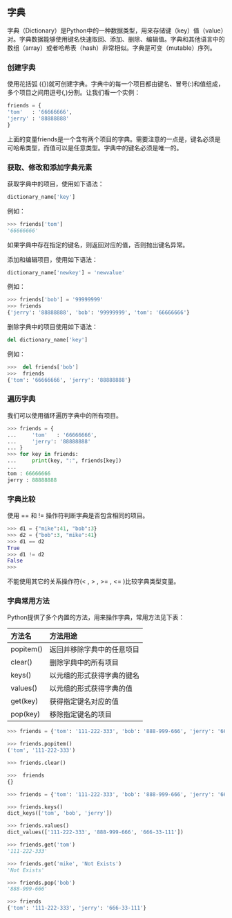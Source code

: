 
## 字典

字典（Dictionary）是Python中的一种数据类型，用来存储键（key）值（value）对。字典数据能够使用键名快速取回、添加、删除、编辑值。字典和其他语言中的数组（array）或者哈希表（hash）非常相似。字典是可变（mutable）序列。

### 创建字典

使用花括弧 ({})就可创建字典。字典中的每一个项目都由键名、冒号(:)和值组成，多个项目之间用逗号(,)分割。让我们看一个实例：

```python
friends = {
'tom'   : '66666666',
'jerry' : '88888888'
}
```

上面的变量friends是一个含有两个项目的字典。需要注意的一点是，键名必须是可哈希类型，而值可以是任意类型。字典中的键名必须是唯一的。

### 获取、修改和添加字典元素

获取字典中的项目，使用如下语法：

```python
dictionary_name['key']
```

例如：

```python
>>> friends['tom']
'66666666'
```

如果字典中存在指定的键名，则返回对应的值，否则抛出键名异常。

添加和编辑项目，使用如下语法：

```python
dictionary_name['newkey'] = 'newvalue'
```

例如：

```python
>>> friends['bob'] = '99999999'
>>> friends
{'jerry': '88888888', 'bob': '99999999', 'tom': '66666666'}
```

删除字典中的项目使用如下语法：

```python
del dictionary_name['key']
```
例如：

```python
>>>  del friends['bob']
>>>  friends
{'tom': '66666666', 'jerry': '88888888'}
```

### 遍历字典

我们可以使用循环遍历字典中的所有项目。

```python
>>> friends = {
...     'tom'   : '66666666',
...     'jerry': '88888888'
... }
>>> for key in friends:
...     print(key, ":", friends[key])
...
tom : 66666666
jerry : 88888888
```

### 字典比较

使用 == 和 != 操作符判断字典是否包含相同的项目。

```python
>>> d1 = {"mike":41, "bob":3}
>>> d2 = {"bob":3, "mike":41}
>>> d1 == d2
True
>>> d1 != d2
False
>>>
```

不能使用其它的关系操作符(<  , > , >= , <= )比较字典类型变量。

### 字典常用方法

Python提供了多个内置的方法，用来操作字典，常用方法见下表：

| 方法名       | 方法用途          |
|:----------|:--------------|
| popitem() | 返回并移除字典中的任意项目 |
| clear()   | 删除字典中的所有项目    |
| keys()    | 以元组的形式获得字典的键名 |
| values()  | 以元组的形式获得字典的值  |
| get(key)  | 获得指定键名对应的值    |
| pop(key)  | 移除指定键名的项目     |

```python
>>> friends = {'tom': '111-222-333', 'bob': '888-999-666', 'jerry': '666-33-111'}

>>> friends.popitem()
('tom', '111-222-333')

>>> friends.clear()

>>>  friends
{}

>>> friends = {'tom': '111-222-333', 'bob': '888-999-666', 'jerry': '666-33-111'}

>>> friends.keys()
dict_keys(['tom', 'bob', 'jerry'])

>>> friends.values()
dict_values(['111-222-333', '888-999-666', '666-33-111'])

>>> friends.get('tom')
'111-222-333'

>>> friends.get('mike', 'Not Exists')
'Not Exists'

>>> friends.pop('bob')
'888-999-666'

>>> friends
{'tom': '111-222-333', 'jerry': '666-33-111'}
```
